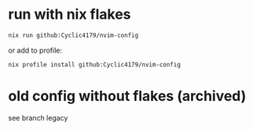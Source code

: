 # run with nix flakes

```sh
nix run github:Cyclic4179/nvim-config
```

or add to profile:

```sh
nix profile install github:Cyclic4179/nvim-config
```

# old config without flakes (archived)
see branch legacy
